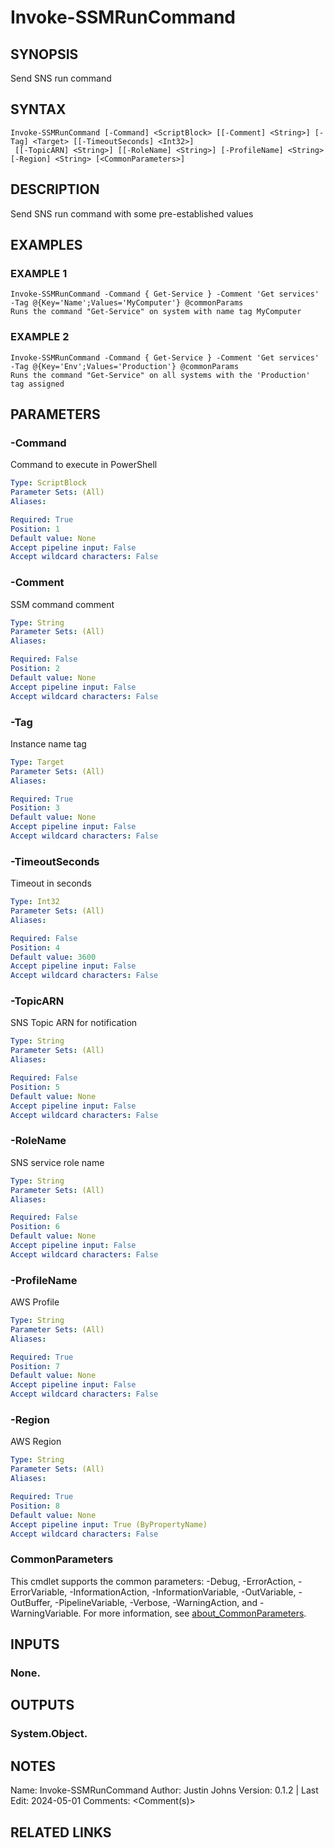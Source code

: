 # Invoke-SSMRunCommand

## SYNOPSIS
Send SNS run command

## SYNTAX

```
Invoke-SSMRunCommand [-Command] <ScriptBlock> [[-Comment] <String>] [-Tag] <Target> [[-TimeoutSeconds] <Int32>]
 [[-TopicARN] <String>] [[-RoleName] <String>] [-ProfileName] <String> [-Region] <String> [<CommonParameters>]
```

## DESCRIPTION
Send SNS run command with some pre-established values

## EXAMPLES

### EXAMPLE 1
```
Invoke-SSMRunCommand -Command { Get-Service } -Comment 'Get services' -Tag @{Key='Name';Values='MyComputer'} @commonParams
Runs the command "Get-Service" on system with name tag MyComputer
```

### EXAMPLE 2
```
Invoke-SSMRunCommand -Command { Get-Service } -Comment 'Get services' -Tag @{Key='Env';Values='Production'} @commonParams
Runs the command "Get-Service" on all systems with the 'Production' tag assigned
```

## PARAMETERS

### -Command
Command to execute in PowerShell

```yaml
Type: ScriptBlock
Parameter Sets: (All)
Aliases:

Required: True
Position: 1
Default value: None
Accept pipeline input: False
Accept wildcard characters: False
```

### -Comment
SSM command comment

```yaml
Type: String
Parameter Sets: (All)
Aliases:

Required: False
Position: 2
Default value: None
Accept pipeline input: False
Accept wildcard characters: False
```

### -Tag
Instance name tag

```yaml
Type: Target
Parameter Sets: (All)
Aliases:

Required: True
Position: 3
Default value: None
Accept pipeline input: False
Accept wildcard characters: False
```

### -TimeoutSeconds
Timeout in seconds

```yaml
Type: Int32
Parameter Sets: (All)
Aliases:

Required: False
Position: 4
Default value: 3600
Accept pipeline input: False
Accept wildcard characters: False
```

### -TopicARN
SNS Topic ARN for notification

```yaml
Type: String
Parameter Sets: (All)
Aliases:

Required: False
Position: 5
Default value: None
Accept pipeline input: False
Accept wildcard characters: False
```

### -RoleName
SNS service role name

```yaml
Type: String
Parameter Sets: (All)
Aliases:

Required: False
Position: 6
Default value: None
Accept pipeline input: False
Accept wildcard characters: False
```

### -ProfileName
AWS Profile

```yaml
Type: String
Parameter Sets: (All)
Aliases:

Required: True
Position: 7
Default value: None
Accept pipeline input: False
Accept wildcard characters: False
```

### -Region
AWS Region

```yaml
Type: String
Parameter Sets: (All)
Aliases:

Required: True
Position: 8
Default value: None
Accept pipeline input: True (ByPropertyName)
Accept wildcard characters: False
```

### CommonParameters
This cmdlet supports the common parameters: -Debug, -ErrorAction, -ErrorVariable, -InformationAction, -InformationVariable, -OutVariable, -OutBuffer, -PipelineVariable, -Verbose, -WarningAction, and -WarningVariable. For more information, see [about_CommonParameters](http://go.microsoft.com/fwlink/?LinkID=113216).

## INPUTS

### None.
## OUTPUTS

### System.Object.
## NOTES
Name:     Invoke-SSMRunCommand
Author:   Justin Johns
Version:  0.1.2 | Last Edit: 2024-05-01
Comments: \<Comment(s)\>

## RELATED LINKS
